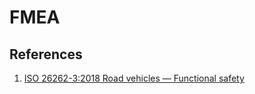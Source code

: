 # FMEA



## References

1. [ISO 26262-3:2018 Road vehicles — Functional safety ](https://www.iso.org/standard/68383.html)

